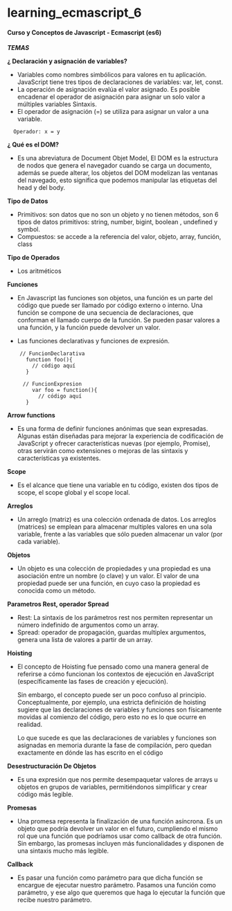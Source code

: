 # learning_ecmascript_6

#### Curso y Conceptos de Javascript - Ecmascript (es6)

___TEMAS___

**¿ Declaración y asignación de variables?**
  - Variables como nombres simbólicos para valores en tu aplicación.  JavaScript tiene tres tipos de declaraciones de variables:
      var, let, const.
  - La operación de asignación evalúa el valor asignado. Es posible encadenar el operador de asignación para asignar un solo valor a múltiples variables
  Sintaxis.
 - El operador de asignación (=) se utiliza para asignar un valor a una variable.
  ```
  	Operador: x = y  
  ```

**¿ Qué es el DOM?**
  - Es una abreviatura de Document Objet Model, El DOM es la estructura de nodos que genera el navegador cuando se carga un documento, además se puede alterar, los objetos del DOM modelizan las ventanas del navegado, esto significa que podemos manipular las etiquetas del head y del body.

**Tipo de Datos**
  - Primitivos:  son datos que no son un objeto y no tienen métodos, son 6 tipos de datos primitivos: string, number, bigint, boolean , undefined y symbol.
  - Compuestos: se accede a la referencia del valor, objeto, array, función, class
  
**Tipo de Operados**
  - Los aritméticos
  

**Funciones**
  - En Javascript las funciones son objetos, una función es un parte del código que puede ser llamado por código externo o interno. Una función se compone de una secuencia de declaraciones, que conforman el llamado cuerpo de la función. Se pueden pasar valores a una función, y la función puede devolver un valor.
  
  - Las funciones declarativas y funciones de expresión.
  ```
      // FuncionDeclarativa
        function foo(){
          // código aquí
        }
	 
	   // FuncionExpresion
	      var foo = function(){
	        // código aquí
        }

  ```
 
**Arrow functions**
  - Es una forma de definir funciones anónimas que sean expresadas.
    Algunas están diseñadas para mejorar la experiencia de codificación de JavaScript y ofrecer características nuevas (por ejemplo, Promise), otras servirán como 
    extensiones o mejoras de las sintaxis y características ya existentes.

**Scope**
  - Es el alcance que tiene una variable en tu código, existen dos tipos de scope, el scope global y el scope local.
 
 **Arreglos**
  - Un arreglo (matriz) es una colección ordenada de datos. Los arreglos (matrices) se emplean para almacenar multiples valores en una sola variable, frente a las variables que sólo pueden almacenar un valor (por cada variable).
  
**Objetos**
  - Un objeto es una colección de propiedades y una propiedad es una asociación entre un nombre (o clave) y un valor. El valor de una propiedad puede ser una función, en cuyo caso la propiedad es conocida como un método.


 
**Parametros Rest, operador Spread**
  - Rest: La sintaxis de los parámetros rest nos permiten representar un número indefinido de argumentos como un array.
  - Spread: operador de propagación, guardas multiplex argumentos, genera una lista de valores a partir de un array.

**Hoisting**
   
   - El concepto de Hoisting fue pensado como una manera general de referirse a cómo funcionan los contextos de ejecución en JavaScript (específicamente las fases de 
     creación y     ejecución).
     
     Sin embargo, el concepto puede ser un poco confuso al principio.
     Conceptualmente, por ejemplo, una estricta definición de hoisting sugiere que las declaraciones de variables y funciones son físicamente movidas al comienzo 
     del código, pero esto no es lo que ocurre en realidad. 
   
     Lo que sucede es que las declaraciones de variables y funciones son asignadas en memoria durante la fase de compilación, pero quedan exactamente en dónde las has escrito 
     en el código

**Desestructuración De Objetos**

  - Es una expresión que nos permite desempaquetar valores de arrays u objetos en grupos de variables, permitiéndonos simplificar y crear código más legible.

**Promesas**

  - Una promesa representa la finalización de una función asíncrona. Es un objeto que podría devolver un valor en el futuro, cumpliendo el mismo rol que una función 
    que podríamos usar como callback de otra función.  Sin embargo, las promesas incluyen más funcionalidades y disponen de una sintaxis mucho más legible.
    
**Callback**

  - Es pasar una función como parámetro para que dicha función se encargue de ejecutar nuestro parámetro.
    Pasamos una función como parámetro, y ese algo que queremos que haga lo ejecutar la función que recibe nuestro parámetro.
    


